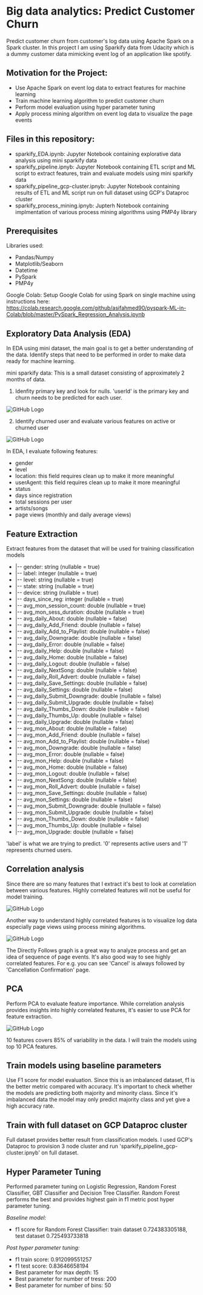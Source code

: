 # Big data analytics: Predict Customer Churn

Predict customer churn from customer's log data using Apache Spark on a Spark cluster. In this project I am using Sparkify data from Udacity which is a dummy customer data mimicking event log of an application like spotify. 

## Motivation for the Project:
 - Use Apache Spark on event log data to extract features for machine learning
 - Train machine learning algorithm to predict customer churn
 - Perform model evaluation using hyper parameter tuning
 - Apply process mining algorithm on event log data to visualize the page events
 
 ## Files in this repository:
  - sparkify_EDA.ipynb: Jupyter Notebook containing explorative data analysis using mini sparkify data
  - sparkify_pipeline.ipnyb: Jupyter Notebook containing ETL script and ML script to extract features, train and evaluate models using mini sparkify data
  - sparkify_pipeline_gcp-cluster.ipnyb: Jupyter Notebook containing results of ETL and ML script run on full dataset using GCP's Dataproc cluster
  - sparkify_process_mining.ipnyb: Jupterh Notebook containing implmentation of various process mining algorithms using PMP4y library
  
  ## Prerequisites
  
  Libraries used:
  - Pandas/Numpy
  - Matplotlib/Seaborn
  - Datetime
  - PySpark
  - PMP4y
  
  Google Colab:
  Setup Google Colab for using Spark on single machine using instructions here:
  https://colab.research.google.com/github/asifahmed90/pyspark-ML-in-Colab/blob/master/PySpark_Regression_Analysis.ipynb
  
  ## Exploratory Data Analysis (EDA)
  
In EDA using mini dataset, the main goal is to get a better understanding of the data. Identify steps that need to be performed in order to make data ready for machine learning.

mini sparkify data: This is a small dataset consisting of approximately 2 months of data.

1. Idenfity primary key and look for nulls.
'userId' is the primary key and churn needs to be predicted for each user.

![GitHub Logo](/images/null_check.png)

2. Identify churned user and evaluate various features on active or churned user
 
![GitHub Logo](/images/churn_rate.png)

In EDA, I evaluate following features:
- gender
- level
- location: this field requires clean up to make it more meaningful
- userAgent: this field requires clean up to make it more meaningful
- status
- days since registration
- total sessions per user
- artists/songs
- page views (monthly and daily average views)

## Feature Extraction

Extract features from the dataset that will be used for training classification models

 
 - |-- gender: string (nullable = true)
 - |-- label: integer (nullable = true)
 - |-- level: string (nullable = true)
 - |-- state: string (nullable = true)
 - |-- device: string (nullable = true)
 - |-- days_since_reg: integer (nullable = true)
 - |-- avg_mon_session_count: double (nullable = true)
 - |-- avg_mon_sess_duration: double (nullable = true)
 - |-- avg_daily_About: double (nullable = false)
 - |-- avg_daily_Add_Friend: double (nullable = false)
 - |-- avg_daily_Add_to_Playlist: double (nullable = false)
 - |-- avg_daily_Downgrade: double (nullable = false)
 - |-- avg_daily_Error: double (nullable = false)
 - |-- avg_daily_Help: double (nullable = false)
 - |-- avg_daily_Home: double (nullable = false)
 - |-- avg_daily_Logout: double (nullable = false)
 - |-- avg_daily_NextSong: double (nullable = false)
 - |-- avg_daily_Roll_Advert: double (nullable = false)
 - |-- avg_daily_Save_Settings: double (nullable = false)
 - |-- avg_daily_Settings: double (nullable = false)
 - |-- avg_daily_Submit_Downgrade: double (nullable = false)
 - |-- avg_daily_Submit_Upgrade: double (nullable = false)
 - |-- avg_daily_Thumbs_Down: double (nullable = false)
 - |-- avg_daily_Thumbs_Up: double (nullable = false)
 - |-- avg_daily_Upgrade: double (nullable = false)
 - |-- avg_mon_About: double (nullable = false)
 - |-- avg_mon_Add_Friend: double (nullable = false)
 - |-- avg_mon_Add_to_Playlist: double (nullable = false)
 - |-- avg_mon_Downgrade: double (nullable = false)
 - |-- avg_mon_Error: double (nullable = false)
 - |-- avg_mon_Help: double (nullable = false)
 - |-- avg_mon_Home: double (nullable = false)
 - |-- avg_mon_Logout: double (nullable = false)
 - |-- avg_mon_NextSong: double (nullable = false)
 - |-- avg_mon_Roll_Advert: double (nullable = false)
 - |-- avg_mon_Save_Settings: double (nullable = false)
 - |-- avg_mon_Settings: double (nullable = false)
 - |-- avg_mon_Submit_Downgrade: double (nullable = false)
 - |-- avg_mon_Submit_Upgrade: double (nullable = false)
 - |-- avg_mon_Thumbs_Down: double (nullable = false)
 - |-- avg_mon_Thumbs_Up: double (nullable = false)
 - |-- avg_mon_Upgrade: double (nullable = false)

'label' is what we are trying to predict. '0' represents active users and '1' represents churned users.

## Correlation analysis
Since there are so many features that I extract it's best to look at correlation between various features. Highly correlated features will not be useful for model training.

![GitHub Logo](/images/correlations.png)

Another way to understand highly correlated features is to visualize log data especially page views using process mining algorithms.

![GitHub Logo](/images/directly_follows_graph.png)

The Directly Follows graph is a great way to analyze process and get an idea of sequence of page events. It's also good way to see highly correlated features. For e.g. you can see 'Cancel' is always followed by 'Cancellation Confirmation' page.


## PCA
Perform PCA to evaluate feature importance. While correlation analysis provides insights into highly correlated features, it's easier to use PCA for feature extraction.

![GitHub Logo](/images/scree_plot.png)

10 features covers 85% of variability in the data. I will train the models using top 10 PCA features.

## Train models using baseline parameters

Use F1 score for model evaluation. Since this is an imbalanced dataset, f1 is the better metric compared with accuracy.
It's important to check whether the models are predicting both majority and minority class. Since it's imbalanced data the model may only predict majority class and yet give a high accuracy rate.

## Train with full dataset on GCP Dataproc cluster

Full dataset provides better result from classification models. I used GCP's Dataproc to provision 3 node cluster and run 'sparkify_pipeline_gcp-cluster.ipnyb' on full dataset. 

## Hyper Parameter Tuning

Performed parameter tuning on Logistic Regression, Random Forest Classifier, GBT Classifier and Decision Tree Classifier. Random Forest performs the best and provides highest gain in f1 metric post hyper parameter tuning.

*Baseline model:*
- f1 score for Random Forest Classifier: train dataset 0.724383305188, test dataset 0.725493733818

*Post hyper parameter tuning:*
- f1 train score: 0.912099551257
- f1 test score: 0.83646658194
- Best parameter for max depth: 15
- Best parameter for number of tress: 200
- Best parameter for number of bins: 50




